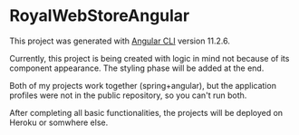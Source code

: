 # RoyalWebStoreAngular

This project was generated with [Angular CLI](https://github.com/angular/angular-cli) version 11.2.6.

Currently, this project is being created with logic in mind not because of its component appearance. The styling phase will be added at the end.

Both of my projects work together (spring+angular), but the application profiles were not in the public repository, so you can't run both. 

After completing all basic functionalities, the projects will be deployed on Heroku or somwhere else.
